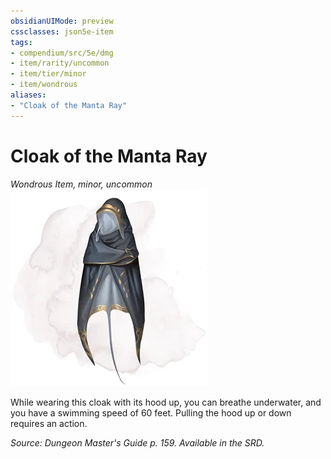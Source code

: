 ```yaml
---
obsidianUIMode: preview
cssclasses: json5e-item
tags:
- compendium/src/5e/dmg
- item/rarity/uncommon
- item/tier/minor
- item/wondrous
aliases: 
- "Cloak of the Manta Ray"
---
```

# Cloak of the Manta Ray
*Wondrous Item, minor, uncommon*  
![](https://raw.githubusercontent.com/5etools-mirror-2/5etools-img/main/items/DMG/Cloak%20of%20the%20Manta%20Ray.webp#right)  


While wearing this cloak with its hood up, you can breathe underwater, and you have a swimming speed of 60 feet. Pulling the hood up or down requires an action.

*Source: Dungeon Master's Guide p. 159. Available in the SRD.*